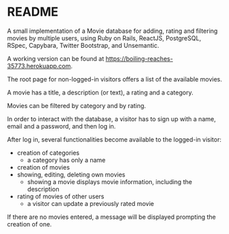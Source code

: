 # README

A small implementation of a Movie database for adding, rating and filtering movies by multiple users, using Ruby on Rails, ReactJS, PostgreSQL, RSpec, Capybara, Twitter Bootstrap, and Unsemantic.

A working version can be found at https://boiling-reaches-35773.herokuapp.com.

The root page for non-logged-in visitors offers a list of the available movies.

A movie has a title, a description (or text), a rating and a category.

Movies can be filtered by category and by rating.

In order to interact with the database, a visitor has to sign up with a name, email and a password, and then log in.

After log in, several functionalities become available to the logged-in visitor:
- creation of categories
  - a category has only a name
- creation of movies
- showing, editing, deleting own movies
  - showing a movie displays movie information, including the description
- rating of movies of other users
  - a visitor can update a previously rated movie

If there are no movies entered, a message will be displayed prompting the creation of one.
